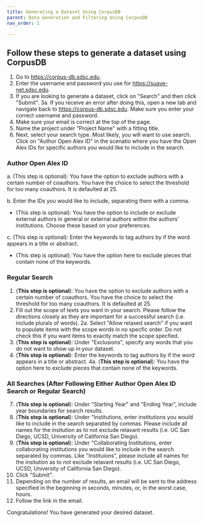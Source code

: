 ```yaml
---
title: Generating a Dataset Using CorpusDB
parent: Data Generation and Filtering Using CorpusDB
nav_order: 1

---
```


## Follow these steps to generate a dataset using CorpusDB

1. Go to https://corpus-db.sdsc.edu.
2. Enter the username and password you use for https://suave-net.sdsc.edu.
3. If you are looking to generate a dataset, click on "Search" and then click "Submit".
    3a. If you receive an error after doing this, open a new tab and navigate back to https://corpus-db.sdsc.edu. Make sure you enter your correct username and password.
4. Make sure your email is correct at the top of the page.
5. Name the project under "Project Name" with a fitting title.
6. Next, select your search type. Most likely, you will want to use search. Click on "Author Open Alex ID" in the scenatio where you have the Open Alex IDs for specific authors you would like to include in the search.

### Author Open Alex ID
a. (This step is optional): You have the option to exclude authors with a certain number of coauthors. You have the choice to select the threshold for too many coauthors. It is defaulted at 25.

b. Enter the IDs you would like to include, separating them with a comma.

   - (This step is optional): You have the option to include or exclude external authors in general or external authors within the authors' institutions. Choose these based on your preferences.

c. (This step is optional): Enter the keywords to tag authors by if the word appears in a title or abstract.

   - (This step is optional): You have the option here to exclude pieces that contain none of the keywords.


### Regular Search
1. (**This step is optional**): You have the option to exclude authors with a certain number of coauthors. You have the choice to select the threshold for too many coauthors. It is defaulted at 25.
2. Fill out the scope of texts you want in your search. Please follow the directions closely as they are important for a successful search (i.e. include plurals of words).
    2a. Select "Allow relaxed search" if you want to populate items with the scope words in no specfic order. Do not check this if you want items to exactly match the scope specfied.
3. (**This step is optional**): Under "Exclusions", specify any words that you do not want to show up in your dataset.  
4. (**This step is optional**): Enter the keywords to tag authors by if the word appears in a title or abstract.
    4a. (**This step is optional**): You have the option here to exclude pieces that contain none of the keywords.

### All Searches (After Following Either Author Open Alex ID Search or Regular Search)
7. (**This step is optional**): Under "Starting Year" and "Ending Year", include year boundaries for search results.
8. (**This step is optional**): Under "Institutions, enter institutions you would like to include in the search separated by commas. Please include all names for the insitution as to not exclude relavant results (i.e. UC San Diego, UCSD, University of California San Diego).
9. (**This step is optional**): Under "Collaborating Institutions, enter collaborating institutions you would like to include in the search separated by commas. Like "Instituions", please include all names for the insitution as to not exclude relavant results (i.e. UC San Diego, UCSD, University of California San Diego).
10. Click "Submit".
11. Depending on the number of results, an email will be sent to the address specified in the beginning in seconds, minutes, or, in the worst case, hours.
12. Follow the link in the email. 

Congratulations! You have generated your desired dataset.
